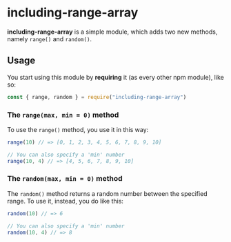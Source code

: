 # including-range-array

**including-range-array** is a simple module, which adds two new methods, namely `range()` and `random()`.

## Usage

You start using this module by **requiring** it (as every other npm module), like so:

```js
const { range, random } = require("including-range-array")
```

### The `range(max, min = 0)` method

To use the `range()` method, you use it in this way:

```js
range(10) // => [0, 1, 2, 3, 4, 5, 6, 7, 8, 9, 10]

// You can also specify a 'min' number
range(10, 4) // => [4, 5, 6, 7, 8, 9, 10]
```

### The `random(max, min = 0)` method

The `random()` method returns a random number between the specified range.
To use it, instead, you do like this:

```js
random(10) // => 6

// You can also specify a 'min' number
random(10, 4) // => 8
```